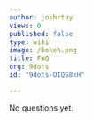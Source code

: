 ```yaml
---
author: joshrtay
views: 0
published: false
type: wiki
image: /bokeh.png
title: FAQ
org: 9dots
id: "9dots-OIQS8xH"

---
```


No questions yet.
